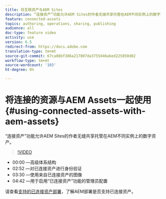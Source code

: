 ```yaml
---
title: 将互联资产与AEM Sites
description: “连接资产”功能允许AEM Sites的作者无缝共享托管在AEM不同实例上的数字资产。
feature: connected-assets
topics: authoring, operations, sharing, publishing
audience: all
doc-type: feature video
activity: use
version: 6.5
redirect-from: https://docs.adobe.com
translation-type: tm+mt
source-git-commit: 67ca08bf386a217807da3755d46abed225050d02
workflow-type: tm+mt
source-wordcount: '103'
ht-degree: 0%

---
```



# 将连接的资源与AEM Assets一起使用{#using-connected-assets-with-aem-assets}

“连接资产”功能允许AEM Sites的作者无缝共享托管在AEM不同实例上的数字资产。

>[!VIDEO](https://video.tv.adobe.com/v/26060?quality=12&learn=on)

* 00:00 —高级体系结构
* 02:52 —对已连接资产进行身份验证
* 03:30 —使用来自已连接资产的图像
* 04:42 —用于启用“已连接资产”功能的管理员配置

请查看[支持的已连接资产部署](https://docs.adobe.com/content/help/en/experience-manager-65/assets/using/use-assets-across-connected-assets-instances.html#prerequisites)，了解AEM部署是否支持已连接资产。